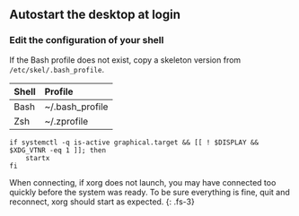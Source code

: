 ## Autostart the desktop at login

### Edit the configuration of your shell

If the Bash profile does not exist, copy a skeleton version from `/etc/skel/.bash_profile`.

| Shell    | Profile         |
| :------- | :-------------- |
| Bash     | ~/.bash_profile |
| Zsh      | ~/.zprofile     |

```
if systemctl -q is-active graphical.target && [[ ! $DISPLAY && $XDG_VTNR -eq 1 ]]; then
    startx
fi
```

When connecting, if xorg does not launch, you may have connected too quickly before the system was ready. To be sure everything is fine, quit and reconnect, xorg should start as expected.
{: .fs-3}
